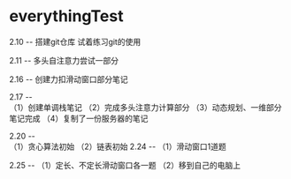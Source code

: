 # everythingTest

2.10 --
搭建git仓库
试着练习git的使用

2.11 --
多头自注意力尝试一部分

2.16 -- 
创建力扣滑动窗口部分笔记

2.17 --  
（1）创建单调栈笔记
（2）完成多头注意力计算部分
（3）动态规划、一维部分笔记完成
（4）复制了一份服务器的笔记

2.20 --  
（1）贪心算法初始
（2）链表初始
2.24 --
（1）滑动窗口1道题

2.25 --
（1）定长、不定长滑动窗口各一题
（2）移到自己的电脑上